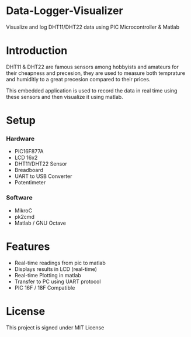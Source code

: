 # Data-Logger-Visualizer
Visualize and log DHT11/DHT22 data using PIC Microcontroller &amp; Matlab


# Introduction 

DHT11 & DHT22 are famous sensors among hobbyists and amateurs for their cheapness and precesion, they are used to measure both temprature and humiditiy to a great precesion compared to their prices. 

This embedded application is used to record the data in real time using these sensors and then visualize it using matlab.

# Setup

### Hardware 

- PIC16F877A
- LCD 16x2
- DHT11/DHT22 Sensor
- Breadboard
- UART to USB Converter
- Potentimeter

### Software

- MikroC
- pk2cmd
- Matlab / GNU Octave

# Features

- Real-time readings from pic to matlab
- Displays results in LCD (real-time)
- Real-time Plotting in matlab
- Transfer to PC using UART protocol
- PIC 16F / 18F Compatible

# License 

This project is signed under MIT License 

